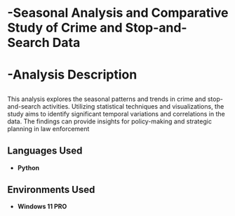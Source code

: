 <h1>-Seasonal Analysis and Comparative Study of Crime and Stop-and-Search Data</h1>

<h1>-Analysis Description
<h2></h2>
This analysis explores the seasonal patterns and trends in crime and stop-and-search activities. Utilizing statistical techniques and visualizations, the study aims to identify significant temporal variations and correlations in the data. The findings can provide insights for policy-making and strategic planning in law enforcement
<br />


<h2>Languages Used</h2>

- <b>Python</b> 


<h2>Environments Used </h2>

- <b>Windows 11 PRO</b> 
